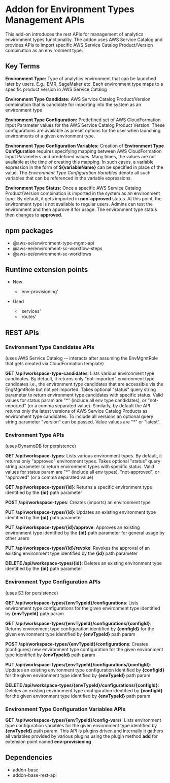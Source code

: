 # Addon for Environment Types Management APIs

This add-on introduces the rest APIs for management of analytics environment types functionality. 
The addon uses AWS Service Catalog and provides APIs to import specific AWS Service Catalog Product/Version combination 
as an environment type.  

## Key Terms

**Environment Type:** Type of analytics environment that can be launched later by users. E.g., EMR, SageMaker etc. Each environment type maps to a specific product version in AWS Service Catalog
 
**Environment Type Candidate:** AWS Service Catalog Product/Version combination that is candidate for importing into the system as an environment type

**Environment Type Configuration:** Predefined set of AWS CloudFormation Input Parameter values for the AWS Service Catalog Product Version. These configurations are available as preset options for the user when launching environments of a given environment type.
 
**Environment Type Configuration Variables:** Creation of **Environment Type Configuration** requires specifying mapping between AWS CloudFormation Input Parameters and predefined values. Many times, the values are not available at the time of creating this mapping. In such cases, a variable expression in the form of **${variableName}** can be specified in place of the value. The *Environment Type Configuration Variables* denote all such variables that can be referenced in the variable expressions.

**Environment Type Status:** Once a specific AWS Service Catalog Product/Version combination is imported in the system as an environment type. By default, it gets imported in **non-approved** status. At this point, the environment type is not available to regular users. Admins can test the environment and then approve it for usage. The environment type status then changes to **approved**. 

## npm packages

- @aws-ee/environment-type-mgmt-api
- @aws-ee/environment-sc-workflow-steps
- @aws-ee/environment-sc-workflows

## Runtime extension points
- New
    - 'env-provisioning'

- Used
    - 'services'
    - 'routes'

## REST APIs
### Environment Type Candidates APIs
(uses AWS Service Catalog -- interacts after assuming the EnvMgmtRole that gets created via CloudFormation template)

**GET /api/workspace-type-candidates**: Lists various environment type candidates. By default, it returns only "not-imported" environment type candidates i.e., the environment type candidates that are accessible via the EngMgmtRole but not yet imported. Takes optional "status" query string parameter to return environment type candidates with specific status. Valid values for status param are "\*" (include all env type candidates), or "not-imported" (or a comma separated value). Similarly, by default the API returns only the latest versions of AWS Service Catalog Products as environment type candidates. To include all versions an optional query string parameter "version" can be passed. Value values are "\*" or "latest".

### Environment Type APIs
(uses DynamoDB for persistence)

**GET /api/workspace-types**: Lists various environment types. By default, it returns only "approved" environment types. Takes optional "status" query string parameter to return environment types with specific status. Valid values for status param are "\*" (include all env types), "not-approved", or "approved" (or a comma separated value)
 
**GET /api/workspace-types/{id}**: Returns a specific environment type identified by the **{id}** path parameter

**POST /api/workspace-types**: Creates (imports) an environment type 

**PUT /api/workspace-types/{id}**: Updates an existing environment type identified by the **{id}** path parameter

**PUT /api/workspace-types/{id}/approve**: Approves an existing environment type identified by the **{id}** path parameter for general usage by other users

**PUT /api/workspace-types/{id}/revoke**: Revokes the approval of an existing environment type identified by the **{id}** path parameter

**DELETE /api/workspace-types/{id}**: Deletes an existing environment type identified by the **{id}** path parameter

### Environment Type Configuration APIs
(uses S3 for persistence)

**GET /api/workspace-types/{envTypeId}/configurations**: Lists environment type configurations for the given environment type identified by **{envTypeId}** path param

**GET /api/workspace-types/{envTypeId}/configurations/{configId}**: Returns environment type configuration identified by **{configId}** for the given environment type identified by **{envTypeId}** path param

**POST /api/workspace-types/{envTypeId}/configurations**: Creates (configures) new environment type configuration for the given environment type identified by **{envTypeId}** path param

**PUT /api/workspace-types/{envTypeId}/configurations/{configId}**: Updates an existing environment type configuration identified by **{configId}** for the given environment type identified by **{envTypeId}** path param

**DELETE /api/workspace-types/{envTypeId}/configurations/{configId}**: Deletes an existing environment type configuration identified by **{configId}** for the given environment type identified by **{envTypeId}** path param

### Environment Type Configuration Variables APIs

**GET /api/workspace-types/{envTypeId}/config-vars/**: Lists environment type configuration variables for the given environment type identified by **{envTypeId}** path param. This API is plugins driven and internally it gathers all variables provided by various plugins using the plugin method **add** for extension point named **env-provisioning**  

## Dependencies

- addon-base
- addon-base-rest-api
